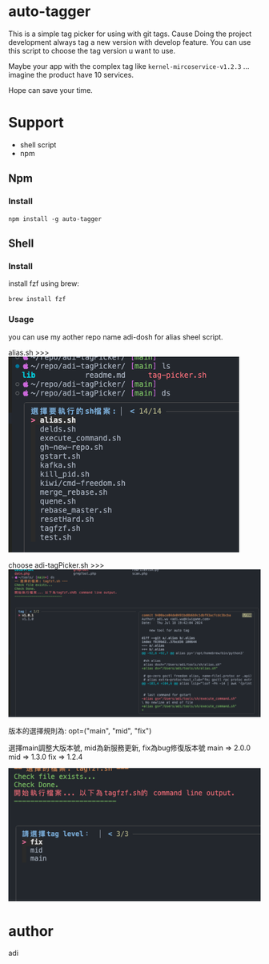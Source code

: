 # auto-tagger

This is a simple tag picker for using with git tags.
Cause Doing the project development always tag a new version with develop feature.
You can use this script to choose the tag version u want to use.

Maybe your app with the complex tag like `kernel-mircoservice-v1.2.3` ...
imagine the product have 10 services.

Hope can save your time.

# Support

- shell script
- npm 

## Npm

### Install

```
npm install -g auto-tagger
```

## Shell

### Install 
install fzf using brew:
```
brew install fzf
```

### Usage

you can use my aother repo name adi-dosh for alias sheel script.

alias.sh >>>
![alt text](images/image.png)

choose adi-tagPicker.sh >>>
![alt text](images/image-1.png)

版本的選擇規則為:
opt=("main", "mid", "fix")

選擇main調整大版本號, mid為新服務更新, fix為bug修復版本號
main => 2.0.0 
mid => 1.3.0
fix => 1.2.4 

![alt text](images/image-2.png)

# author

adi
